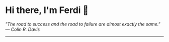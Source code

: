 <h1>Hi there, I'm Ferdi 👋</h1>

<p><em>
  "The road to success and the road to failure are almost exactly the same." — Colin R. Davis
</em></p>

---
